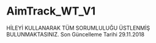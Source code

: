 # AimTrack_WT_V1
HİLEYİ KULLANARAK TÜM SORUMLULUĞU ÜSTLENMİŞ BULUNMAKTASINIZ.
Son Güncelleme Tarihi 29.11.2018

